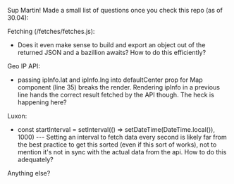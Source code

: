 Sup Martin! Made a small list of questions once you check this repo (as of 30.04):
 
 Fetching (/fetches/fetches.js):
 - Does it even make sense to build and export an object out of the returned JSON and a bazillion awaits? How to do this efficiently?

 Geo IP API:
 - passing ipInfo.lat and ipInfo.lng into defaultCenter prop for Map component (line 35) breaks the render. Rendering ipInfo in a previous line hands the correct result
      fetched by the API though. The heck is happening here?
 
 Luxon:
 - const startInterval = setInterval(() => setDateTime(DateTime.local()), 1000) --- Setting an interval to fetch data every second is likely far from the best
      practice to get this sorted (even if this sort of works), not to mention it's not in sync with the actual data from the api. How to do this adequately?

  Anything else?